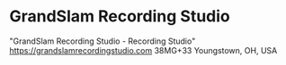 # GrandSlam Recording Studio 
"GrandSlam Recording Studio - Recording Studio" https://grandslamrecordingstudio.com 38MG+33 Youngstown, OH, USA
